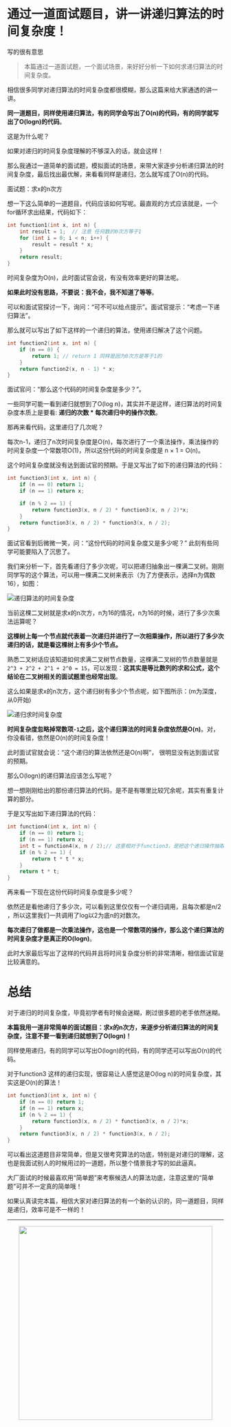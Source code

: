 
# 通过一道面试题目，讲一讲递归算法的时间复杂度！

写的很有意思

> 本篇通过一道面试题，一个面试场景，来好好分析一下如何求递归算法的时间复杂度。

相信很多同学对递归算法的时间复杂度都很模糊，那么这篇来给大家通透的讲一讲。

**同一道题目，同样使用递归算法，有的同学会写出了O(n)的代码，有的同学就写出了O(logn)的代码**。

这是为什么呢？

如果对递归的时间复杂度理解的不够深入的话，就会这样！

那么我通过一道简单的面试题，模拟面试的场景，来带大家逐步分析递归算法的时间复杂度，最后找出最优解，来看看同样是递归，怎么就写成了O(n)的代码。

面试题：求x的n次方

想一下这么简单的一道题目，代码应该如何写呢。最直观的方式应该就是，一个for循环求出结果，代码如下：

```CPP
int function1(int x, int n) {
    int result = 1;  // 注意 任何数的0次方等于1
    for (int i = 0; i < n; i++) {
        result = result * x;
    }
    return result;
}
```
时间复杂度为O(n)，此时面试官会说，有没有效率更好的算法呢。

**如果此时没有思路，不要说：我不会，我不知道了等等**。

可以和面试官探讨一下，询问：“可不可以给点提示”。面试官提示：“考虑一下递归算法”。

那么就可以写出了如下这样的一个递归的算法，使用递归解决了这个问题。

```CPP
int function2(int x, int n) {
    if (n == 0) {
        return 1; // return 1 同样是因为0次方是等于1的
    }
    return function2(x, n - 1) * x;
}
```
面试官问：“那么这个代码的时间复杂度是多少？”。

一些同学可能一看到递归就想到了O(log n)，其实并不是这样，递归算法的时间复杂度本质上是要看: **递归的次数 * 每次递归中的操作次数**。

那再来看代码，这里递归了几次呢？

每次n-1，递归了n次时间复杂度是O(n)，每次进行了一个乘法操作，乘法操作的时间复杂度一个常数项O(1)，所以这份代码的时间复杂度是 n × 1 = O(n)。

这个时间复杂度就没有达到面试官的预期。于是又写出了如下的递归算法的代码：

```CPP
int function3(int x, int n) {
    if (n == 0) return 1;
    if (n == 1) return x;

    if (n % 2 == 1) {
        return function3(x, n / 2) * function3(x, n / 2)*x;
    }
    return function3(x, n / 2) * function3(x, n / 2);
}

```

面试官看到后微微一笑，问：“这份代码的时间复杂度又是多少呢？” 此刻有些同学可能要陷入了沉思了。

我们来分析一下，首先看递归了多少次呢，可以把递归抽象出一棵满二叉树。刚刚同学写的这个算法，可以用一棵满二叉树来表示（为了方便表示，选择n为偶数16），如图：

![递归算法的时间复杂度](https://file1.kamacoder.com/i/algo/20201209193909426.png)

当前这棵二叉树就是求x的n次方，n为16的情况，n为16的时候，进行了多少次乘法运算呢？

**这棵树上每一个节点就代表着一次递归并进行了一次相乘操作，所以进行了多少次递归的话，就是看这棵树上有多少个节点。**

熟悉二叉树话应该知道如何求满二叉树节点数量，这棵满二叉树的节点数量就是`2^3 + 2^2 + 2^1 + 2^0 = 15`，可以发现：**这其实是等比数列的求和公式，这个结论在二叉树相关的面试题里也经常出现**。

这么如果是求x的n次方，这个递归树有多少个节点呢，如下图所示：(m为深度，从0开始)

![递归求时间复杂度](https://file1.kamacoder.com/i/algo/20200728195531892.png)

**时间复杂度忽略掉常数项`-1`之后，这个递归算法的时间复杂度依然是O(n)**。对，你没看错，依然是O(n)的时间复杂度！

此时面试官就会说：“这个递归的算法依然还是O(n)啊”， 很明显没有达到面试官的预期。

那么O(logn)的递归算法应该怎么写呢？

想一想刚刚给出的那份递归算法的代码，是不是有哪里比较冗余呢，其实有重复计算的部分。

于是又写出如下递归算法的代码：

```CPP
int function4(int x, int n) {
    if (n == 0) return 1;
    if (n == 1) return x;
    int t = function4(x, n / 2);// 这里相对于function3，是把这个递归操作抽取出来
    if (n % 2 == 1) {
        return t * t * x;
    }
    return t * t;
}
```

再来看一下现在这份代码时间复杂度是多少呢？

依然还是看他递归了多少次，可以看到这里仅仅有一个递归调用，且每次都是n/2 ，所以这里我们一共调用了log以2为底n的对数次。

**每次递归了做都是一次乘法操作，这也是一个常数项的操作，那么这个递归算法的时间复杂度才是真正的O(logn)**。

此时大家最后写出了这样的代码并且将时间复杂度分析的非常清晰，相信面试官是比较满意的。

# 总结

对于递归的时间复杂度，毕竟初学者有时候会迷糊，刷过很多题的老手依然迷糊。

**本篇我用一道非常简单的面试题目：求x的n次方，来逐步分析递归算法的时间复杂度，注意不要一看到递归就想到了O(logn)！**

同样使用递归，有的同学可以写出O(logn)的代码，有的同学还可以写出O(n)的代码。

对于function3 这样的递归实现，很容易让人感觉这是O(log n)的时间复杂度，其实这是O(n)的算法！

```CPP
int function3(int x, int n) {
    if (n == 0) return 1;
    if (n == 1) return x;
    if (n % 2 == 1) {
        return function3(x, n / 2) * function3(x, n / 2)*x;
    }
    return function3(x, n / 2) * function3(x, n / 2);
}
```
可以看出这道题目非常简单，但是又很考究算法的功底，特别是对递归的理解，这也是我面试别人的时候用过的一道题，所以整个情景我才写的如此逼真。

大厂面试的时候最喜欢用“简单题”来考察候选人的算法功底，注意这里的“简单题”可并不一定真的简单哦！

如果认真读完本篇，相信大家对递归算法的有一个新的认识的，同一道题目，同样是递归，效率可是不一样的！



-----------------------
<div align="center"><img src='https://file1.kamacoder.com/i/algo/01二维码.jpg' width=450> </img></div>
